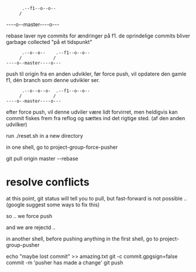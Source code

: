           .--f1--o--o--
         /
   ----o--master----o---

rebase laver nye commits for ændringer på f1.
de oprindelige commits bliver garbage collected "på et tidspunkt"


          .--o--o--    .--f1--o--o--
         /            /
    ----o--master----o---

push til origin fra en anden udvikler, før force push, vil opdatere den gamle f1, dén branch som denne udvikler ser. 

          .--o--o--o-  .--f1--o--o--
         /            /
    ----o--master----o---


efter force push, vil denne udviler være lidt forvirret, men heldigvis kan commit fiskes frem fra reflog og sættes ind det rigtige sted. (af den anden udvilker)


run ./reset.sh in a new directory

in one shell, go to project-group-force-pusher


  git pull origin master --rebase

  # resolve conflicts

at this point, git status will tell you to pull, but fast-forward is not possible .. 
(google suggest some ways to fix this)

so .. we force push

and we are rejectd .. 

  

in another shell, before pushing anything in the first shell, go to project-group-pusher

  echo "maybe lost commit" >> amazing.txt
  git -c commit.gpgsign=false commit -m 'pusher has made a change'
  git push
  
